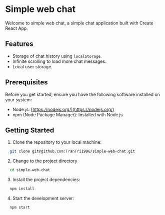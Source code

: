 # Simple web chat

Welcome to simple web chat, a simple chat application built with Create React App.

## Features

- Storage of chat history using `localStorage`.
- Infinite scrolling to load more chat messages.
- Local user storage.

## Prerequisites

Before you get started, ensure you have the following software installed on your system:

- Node.js: [https://nodejs.org/](https://nodejs.org/)
- npm (Node Package Manager): Installed with Node.js

## Getting Started

1. Clone the repository to your local machine:

```bash
  git clone git@github.com:TranTri1996/simple-web-chat.git
```

2. Change to the project directory

```bash
  cd simple-web-chat
```

3. Install the project dependencies:

```bash
  npm install
```

4. Start the development server:

```bash
  npm start
```
